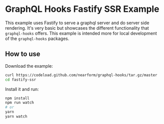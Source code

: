 # GraphQL Hooks Fastify SSR Example

This example uses Fastify to serve a graphql server and do server side rendering. It's very basic but showcases the different functionality that `graphql-hooks` offers. This example is intended more for local development of the `graphql-hooks` packages.

## How to use

Download the example:

```bash
curl https://codeload.github.com/nearform/graphql-hooks/tar.gz/master | tar -xz --strip=2 graphql-hooks-master/examples/fastify-ssr
cd fastify-ssr
```

Install it and run:

```bash
npm install
npm run watch
# or
yarn
yarn watch
```
